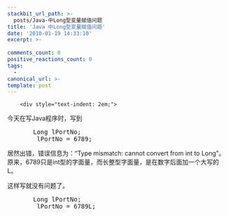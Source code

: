 ```yaml
---
stackbit_url_path: >-
  posts/Java-中Long型变量赋值问题
title: 'Java 中Long型变量赋值问题'
date: '2010-01-19 14:33:10'
excerpt: >-
  
comments_count: 0
positive_reactions_count: 0
tags: 
  - 
canonical_url: >-
template: post
---
```


        <div style="text-indent: 2em;">
<p>今天在写Java程序时，写到</p>
<pre class="brush: java" style="text-indent: 0;">		Long lPortNo;		
		lPortNo = 6789;
</pre>
<p>居然出错，错误信息为：“Type mismatch: cannot convert from int to Long”。原来，6789只是int型的字面量，而长整型字面量，是在数字后面加一个大写的L。</p>
<p>这样写就没有问题了。</p>
<pre class="brush: java" style="text-indent: 0;">		Long lPortNo;		
		lPortNo = 6789L;
</pre>
</div>
      